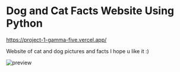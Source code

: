 # Dog and Cat Facts Website Using Python

https://project-1-gamma-five.vercel.app/

Website of cat and dog pictures and facts I hope u like it :)

![preview](https://i.imgur.com/sgUIGTi.png)
